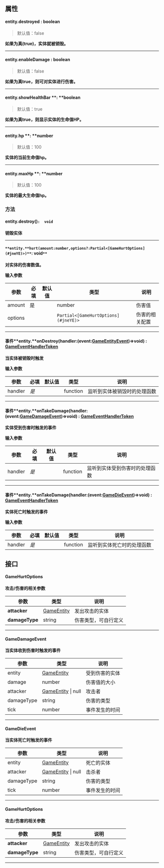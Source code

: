 
## 属性

#### entity.destroyed : boolean  
> 默认值：false

**如果为真(true)，实体就被销毁。**

---


#### entity.enableDamage : boolean  
> 默认值：false

**如果为真true，则可对实体进行伤害。**

---


#### entity.**showHealthBar** **: **boolean  
> 默认值：true

**如果为真true，则显示实体的生命值HP。**

---


#### entity.hp **: **number 
> 默认值：100

**实体的当前生命值hp。**

---


#### entity.maxHp **: **number 
> 默认值：100

**实体的最大生命值hp。**


### **方法**

#### **entity.**destroy()**`:  void`**
**销毁实体**

---


#### `**entity.**hurt(amount:number,options?:Partial<[GameHurtOptions](#jneYE)>)**`:  void`**`
**对实体的伤害数值。**

**输入参数**

| **参数** | **必填** | **默认值** | **类型** | **说明** |
| --- | --- | --- | --- | --- |
| amount | 是 | | number | 伤害值 |
| options | | | `Partial<[GameHurtOptions](#jneYE)>` | 伤害的相关配置 |


---


#### 事件**entity.**onDestroy(handler:(event:[**GameEntityEvent**](https://www.yuque.com/box3lab/api/ok49sqk24sfmx46u#jneYE))=>void) : [GameEventHandlerToken](https://www.yuque.com/box3lab/api/gll7mhwasgn9hoq0)
**当实体被销毁时触发**

**输入参数**

| **参数** | **必填** | **默认值** | **类型** | **说明** |
| --- | --- | --- | --- | --- |
| handler | _是_ | | function | 监听到实体被销毁时的处理函数 |


---


#### 事件**entity.**onTakeDamage(handler:(event:[**GameDamageEvent**](#eTwLo))=>void) : [GameEventHandlerToken](https://www.yuque.com/box3lab/api/gll7mhwasgn9hoq0)
**实体受到伤害时触发的事件**

**输入参数**

| **参数** | **必填** | **默认值** | **类型** | **说明** |
| --- | --- | --- | --- | --- |
| handler | _是_ | | function | 监听到实体受到伤害时的处理函数 |


---


#### 事件**entity.**onTakeDamage(handler:(event:[**GameDieEvent**](#VwTDk))=>void) : [GameEventHandlerToken](https://www.yuque.com/box3lab/api/gll7mhwasgn9hoq0)
**实体死亡时触发的事件**

**输入参数**

| **参数** | **必填** | **默认值** | **类型** | **说明** |
| --- | --- | --- | --- | --- |
| handler | _是_ | | function | 监听到实体死亡时的处理函数 |




## 接口

#### GameHurtOptions
**攻击/伤害的相关参数**

| **参数** | **类型** | **说明** |
| --- | --- | --- |
| **attacker** | [GameEntity](https://www.yuque.com/box3lab/api/inriuuvzg5yb54kv) | 发出攻击的实体 |
| **damageType** | string | 伤害类型，可自行定义 |


---


#### GameDamageEvent
**当实体收到伤害时触发的事件**

| **参数** | **类型** | **说明** |
| --- | --- | --- |
| entity | [GameEntity](https://www.yuque.com/box3lab/api/inriuuvzg5yb54kv) | 受到伤害的实体 |
| damage | number | 伤害值的大小 |
| attacker | [GameEntity](https://www.yuque.com/box3lab/api/crnsxu2gtymwx013) &#124; null | 攻击者 |
| damageType | string | 伤害的类型 |
| tick | number | 事件发生的时间 |


---


#### GameDieEvent
**当实体死亡时触发的事件**

| **参数** | **类型** | **说明** |
| --- | --- | --- |
| entity | [GameEntity](https://www.yuque.com/box3lab/api/crnsxu2gtymwx013) | 死亡的实体 |
| attacker | [GameEntity](https://www.yuque.com/box3lab/api/crnsxu2gtymwx013) &#124; null | 击杀者 |
| damageType | string | 伤害的类型 |
| tick | number | 事件发生的时间 |


---


#### GameHurtOptions
**攻击/伤害的相关参数**

| **参数** | **类型** | **说明** |
| --- | --- | --- |
| **attacker** | [GameEntity](https://www.yuque.com/box3lab/api/crnsxu2gtymwx013) | 发出攻击的实体 |
| **damageType** | string | 伤害类型，可自行定义 |


---


